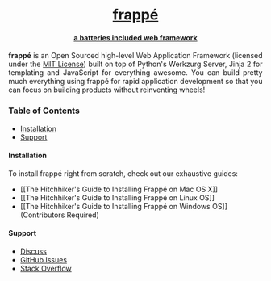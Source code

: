 <div align="center">
   <a href="https://frappe.io">
      <h1>frappé</h1>
      <h4>a batteries included web framework</h4>
   </a>
</div>

<p align="justify">
<b>frappé</b> is an Open Sourced high-level Web Application Framework (licensed under the <a href="https://github.com/frappe/frappe/blob/develop/LICENSE">MIT License</a>) built on top of Python's Werkzurg Server, Jinja 2 for templating and JavaScript for everything awesome. You can build pretty much everything using frappé for rapid application development so that you can focus on building products without reinventing wheels!
</p>

### Table of Contents
* [Installation](#installation)
* [Support](#support)

#### Installation

To install frappé right from scratch, check out our exhaustive guides:
* [[The Hitchhiker's Guide to Installing Frappé on Mac OS X]]
* [[The Hitchhiker's Guide to Installing Frappé on Linux OS]]
* [[The Hitchhiker's Guide to Installing Frappé on Windows OS]] (Contributors Required)

#### Support
* [Discuss](https://discuss.frappe.io)
* [GitHub Issues](https://github.com/frappe/frappe/issues)
* [Stack Overflow](https://stackoverflow.com/questions/tagged/frappe)